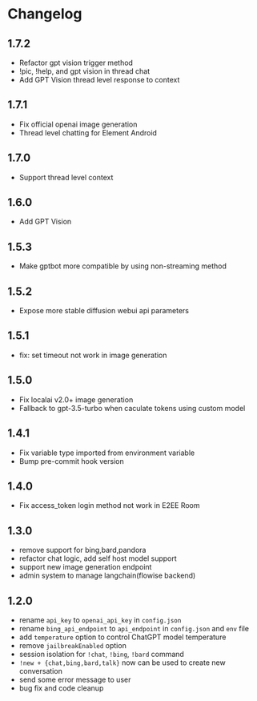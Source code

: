 # Changelog

## 1.7.2
- Refactor gpt vision trigger method
- !pic, !help, and gpt vision in thread chat
- Add GPT Vision thread level response to context

## 1.7.1
- Fix official openai image generation
- Thread level chatting for Element Android

## 1.7.0
- Support thread level context

## 1.6.0
- Add GPT Vision

## 1.5.3
- Make gptbot more compatible by using non-streaming method

## 1.5.2
- Expose more stable diffusion webui api parameters

## 1.5.1
- fix: set timeout not work in image generation

## 1.5.0
- Fix localai v2.0+ image generation
- Fallback to gpt-3.5-turbo when caculate tokens using custom model

## 1.4.1
- Fix variable type imported from environment variable
- Bump pre-commit hook version

## 1.4.0
- Fix access_token login method not work in E2EE Room

## 1.3.0
- remove support for bing,bard,pandora
- refactor chat logic, add self host model support
- support new image generation endpoint
- admin system to manage langchain(flowise backend)

## 1.2.0
- rename `api_key` to `openai_api_key` in `config.json`
- rename `bing_api_endpoint` to `api_endpoint` in `config.json` and `env` file
- add `temperature` option to control ChatGPT model temperature
- remove `jailbreakEnabled` option
- session isolation for `!chat`, `!bing`, `!bard` command
- `!new + {chat,bing,bard,talk}` now can be used to create new conversation
- send some error message to user
- bug fix and code cleanup
